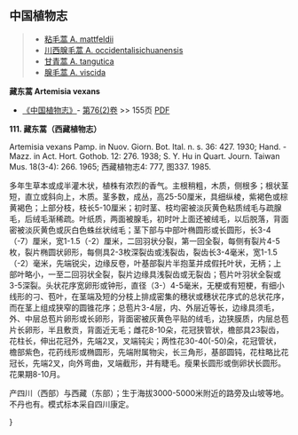 

## 中国植物志

> * [粘毛蒿  A.  mattfeldii](Artemisia-mattfeldii-粘毛蒿.md)
> * [川西腺毛蒿  A.  occidentalisichuanensis](Artemisia-occidentalisichuanensis-川西腺毛蒿.md)
> * [甘青蒿  A.  tangutica](Artemisia-tangutica-甘青蒿.md)
> * [腺毛蒿  A.  viscida](Artemisia-viscida-腺毛蒿.md)


**藏东蒿 Artemisia vexans**

* [《中国植物志》](http://www.iplant.cn/frps)- [第76(2)卷](http://www.iplant.cn/frps/vol/76(2)) >> 155页 [PDF](http://www.iplant.cn/frps/pdf/76(2)/155.PDF)


**111. 藏东蒿（西藏植物志）**

Artemisia vexans Pamp. in Nuov. Giorn. Bot. Ital. n. s. 36: 427. 1930; Hand. -Mazz. in Act. Hort. Gothob. 12: 276. 1938; S. Y. Hu in Quart. Journ. Taiwan Mus. 18(3-4): 266. 1965; 西藏植物志4: 777, 图337. 1985.

多年生草本或成半灌木状，植株有浓烈的香气。主根稍粗，木质，侧根多；根状茎短，直立或斜向上，木质。茎多数，成丛，高25-50厘米，具细纵棱，紫褐色或棕黄褐色；上部分枝，枝长5-10厘米；初时茎、枝均密被淡灰黄色粘质绒毛与疏腺毛，后绒毛渐稀疏。叶纸质，两面被腺毛，初时叶上面还被绒毛，以后脱落，背面密被淡灰黄色或灰白色蛛丝状绒毛；茎下部与中部叶椭圆形或长圆形，长3-4（-7）厘米，宽1-1.5（-2）厘米，二回羽状分裂，第一回全裂，每侧有裂片4-5枚，裂片椭圆状卵形，每侧具2-3枚深裂齿或浅裂齿，裂齿长3-4毫米，宽1-1.5（-2）毫米，先端锐尖，边缘反卷，叶基部裂片半抱茎并成假托叶状，无柄；上部叶略小，一至二回羽状全裂，裂片边缘具浅裂齿或无裂齿；苞片叶羽状全裂或3-5深裂。头状花序宽卵形或钟形，直径（3-）4-5毫米，无梗或有短梗，有细小线形的刁、苞叶，在茎端及短的分枝上排成密集的穗状或穗状花序式的总状花序，而在茎上组成狭窄的圆锥花序；总苞片3-4层，内、外层近等长，边缘具须毛，外、中层总苞片卵形或长卵形，背面密被灰黄色平贴的绒毛，边狭膜质，内层总苞片长卵形，半且敷贡，背面近无毛；雌花8-10朵，花冠狭管状，檐部具23裂齿，花柱长，伸出花冠外，先端2叉，叉端钝尖；两性花30-40(-50)朵，花冠管状，檐部紫色，花药线形或椭圆形，先端附属物尖，长三角形，基部圆钝，花柱略比花冠长，先端2叉，向外弯曲，叉端截形，并有睫毛。瘦果长圆形或倒卵状长圆形。花果期8-10月。

产四川（西部）与西藏（东部）；生于海拔3000-5000米附近的路旁及山坡等地。不丹也有。模式标本采自四川康定。



}